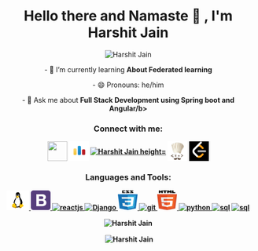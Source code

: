 <h1 align="center">Hello there and Namaste 🙏 , I'm Harshit Jain</h1>

<p align="center"> <img src="https://komarev.com/ghpvc/?username=harshit-labs" alt="Harshit Jain" /> </p>
<p align ="center">
 - 🌱 I’m currently learning <b>About Federated learning</b></p>
 <p align ="center">- 😄 Pronouns: he/him</p>

<!-- - 👨‍💻 All of my projects are available at   -->

<p align ="center">- 💬 Ask me about <b>Full Stack Development using Spring boot and Angular/b></p>

<!-- <p align ="center">- ⚡ Fun fact <b>Algorithms and Data Structures have more use in dev than it seems</b>
</p> -->
<p align="center">
<h3 align="center">Connect with me:</h3>
<p align="center">
<a href="mailto:in.harshuharshit27@gmail.com" target="blank"><img align="center" src ="https://img.icons8.com/nolan/64/email.png" height="40" width="40" /></a>
<a href="https://codeforces.com/profile/harshit27" target="blank"><img align="center" src="./codeforces-logo.png" alt="Harshit Jain" height="40" width="40" /></a>
<a href="https://www.linkedin.com/in/harshit-jain-809765166/" target="blank"><img align="center" src="https://cdn.worldvectorlogo.com/logos/linkedin-icon.svg" alt="Harshit Jain height="40" width="40" /></a>
<a href="https://www.codechef.com/users/harshit2708_" target="blank"><img align="center" src="./codechef-logo.jpg" alt="Harshit Jain" height="40" width="40" /></a>
<a href="https://leetcode.com/Harshit2708/" target="blank"><img align="center" src="./leetcode-log.png" alt="Harshit Jain" height="40" width="40" /></a>
</p>
</p>

<h3 align="center">Languages and Tools:</h3>
<p align="center"> 
<a href="https://www.linux.org" target="_blank"> <img src="./Linux.png" alt="linux" width="45" height="40"/> </a>
 <a href="https://getbootstrap.com" target="_blank"> <img src="./bootstrap-4.svg" alt="bootstrap" width="40" height="40"/> </a>
<a href="https://reactjs.org/" target="_blank"> <img src="https://www.vectorlogo.zone/logos/reactjs/reactjs-icon.svg" alt="reactjs" width="40" height="40"/> </a> 
<a href="https://www.djangoproject.com/" target="_blank"> <img src="https://www.djangoproject.com/m/img/logos/django-logo-negative.png" alt="Django" width="40" height="40"/> </a> 
<a href="https://www.w3schools.com/css/" target="_blank"> <img src="./css-5.svg" alt="css3" width="40" height="40"/> </a>
<a href="https://git-scm.com/" target="_blank"> <img src="https://www.vectorlogo.zone/logos/git-scm/git-scm-icon.svg" alt="git" width="40" height="40"/> </a> 
<a href="https://www.w3.org/html/" target="_blank"> <img src="./html5.svg" alt="html5" width="40" height="40"/> </a> <a href="https://www.python.org" target="_blank"> <img src="https://upload.wikimedia.org/wikipedia/commons/thumb/c/c3/Python-logo-notext.svg/110px-Python-logo-notext.svg.png" alt="python" width="40" height="40"/> </a> <a href="https://www.electronjs.org/" target="_blank"> 
</a> <a href="#"><img src="https://w7.pngwing.com/pngs/167/148/png-transparent-microsoft-azure-sql-database-microsoft-sql-server-database-blue-text-logo-thumbnail.png" alt="sql" width="40" height="40"/></a>
<a href="https://www.tensorflow.org/learn"><img src="https://upload.wikimedia.org/wikipedia/commons/thumb/1/11/TensorFlowLogo.svg/1200px-TensorFlowLogo.svg.png" alt="sql" width="40" height="40"/></a>
 </p>
<p align="center"><img align="center" src="https://github-readme-stats.vercel.app/api/top-langs/?username=harshit-2708&layout=compact" alt="Harshit Jain" /></p>

<p align="center">&nbsp;<img align="center" src="https://github-readme-stats.vercel.app/api?username=harshit-2708&show_icons=true" alt="Harshit Jain" /></p>

